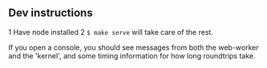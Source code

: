 Dev instructions
----------------

1 Have node installed
2 `$ make serve` will take care of the rest.

If you open a console, you should see messages from both the
web-worker and the 'kernel', and some timing information for how long
roundtrips take.
